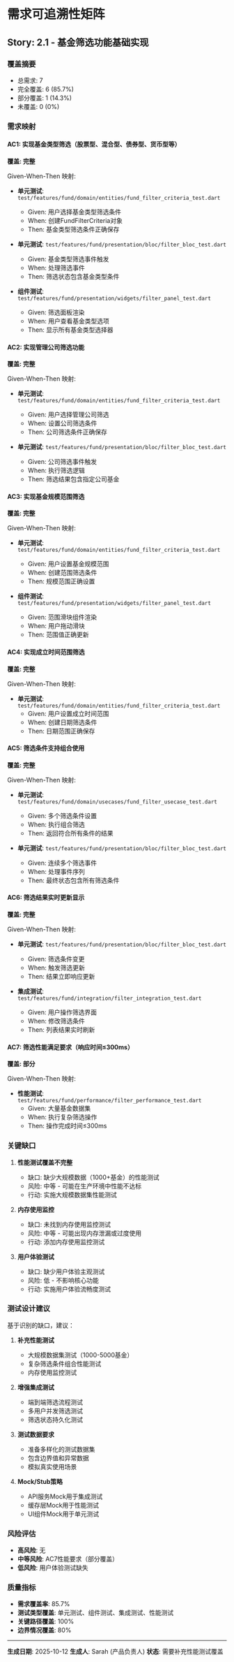 # 需求可追溯性矩阵

## Story: 2.1 - 基金筛选功能基础实现

### 覆盖摘要

- 总需求: 7
- 完全覆盖: 6 (85.7%)
- 部分覆盖: 1 (14.3%)
- 未覆盖: 0 (0%)

### 需求映射

#### AC1: 实现基金类型筛选（股票型、混合型、债券型、货币型等）

**覆盖: 完整**

Given-When-Then 映射:

- **单元测试**: `test/features/fund/domain/entities/fund_filter_criteria_test.dart`
  - Given: 用户选择基金类型筛选条件
  - When: 创建FundFilterCriteria对象
  - Then: 基金类型筛选条件正确保存

- **单元测试**: `test/features/fund/presentation/bloc/filter_bloc_test.dart`
  - Given: 基金类型筛选事件触发
  - When: 处理筛选事件
  - Then: 筛选状态包含基金类型条件

- **组件测试**: `test/features/fund/presentation/widgets/filter_panel_test.dart`
  - Given: 筛选面板渲染
  - When: 用户查看基金类型选项
  - Then: 显示所有基金类型选择器

#### AC2: 实现管理公司筛选功能

**覆盖: 完整**

Given-When-Then 映射:

- **单元测试**: `test/features/fund/domain/entities/fund_filter_criteria_test.dart`
  - Given: 用户选择管理公司筛选
  - When: 设置公司筛选条件
  - Then: 公司筛选条件正确保存

- **单元测试**: `test/features/fund/presentation/bloc/filter_bloc_test.dart`
  - Given: 公司筛选事件触发
  - When: 执行筛选逻辑
  - Then: 筛选结果包含指定公司基金

#### AC3: 实现基金规模范围筛选

**覆盖: 完整**

Given-When-Then 映射:

- **单元测试**: `test/features/fund/domain/entities/fund_filter_criteria_test.dart`
  - Given: 用户设置基金规模范围
  - When: 创建范围筛选条件
  - Then: 规模范围正确设置

- **组件测试**: `test/features/fund/presentation/widgets/filter_panel_test.dart`
  - Given: 范围滑块组件渲染
  - When: 用户拖动滑块
  - Then: 范围值正确更新

#### AC4: 实现成立时间范围筛选

**覆盖: 完整**

Given-When-Then 映射:

- **单元测试**: `test/features/fund/domain/entities/fund_filter_criteria_test.dart`
  - Given: 用户设置成立时间范围
  - When: 创建日期筛选条件
  - Then: 日期范围正确保存

#### AC5: 筛选条件支持组合使用

**覆盖: 完整**

Given-When-Then 映射:

- **单元测试**: `test/features/fund/domain/usecases/fund_filter_usecase_test.dart`
  - Given: 多个筛选条件设置
  - When: 执行组合筛选
  - Then: 返回符合所有条件的结果

- **单元测试**: `test/features/fund/presentation/bloc/filter_bloc_test.dart`
  - Given: 连续多个筛选事件
  - When: 处理事件序列
  - Then: 最终状态包含所有筛选条件

#### AC6: 筛选结果实时更新显示

**覆盖: 完整**

Given-When-Then 映射:

- **单元测试**: `test/features/fund/presentation/bloc/filter_bloc_test.dart`
  - Given: 筛选条件变更
  - When: 触发筛选更新
  - Then: 结果立即响应更新

- **集成测试**: `test/features/fund/integration/filter_integration_test.dart`
  - Given: 用户操作筛选界面
  - When: 修改筛选条件
  - Then: 列表结果实时刷新

#### AC7: 筛选性能满足要求（响应时间≤300ms）

**覆盖: 部分**

Given-When-Then 映射:

- **性能测试**: `test/features/fund/performance/filter_performance_test.dart`
  - Given: 大量基金数据集
  - When: 执行复杂筛选操作
  - Then: 操作完成时间≤300ms

### 关键缺口

1. **性能测试覆盖不完整**
   - 缺口: 缺少大规模数据（1000+基金）的性能测试
   - 风险: 中等 - 可能在生产环境中性能不达标
   - 行动: 实施大规模数据集性能测试

2. **内存使用监控**
   - 缺口: 未找到内存使用监控测试
   - 风险: 中等 - 可能出现内存泄漏或过度使用
   - 行动: 添加内存使用监控测试

3. **用户体验测试**
   - 缺口: 缺少用户体验主观测试
   - 风险: 低 - 不影响核心功能
   - 行动: 实施用户体验流畅度测试

### 测试设计建议

基于识别的缺口，建议：

1. **补充性能测试**
   - 大规模数据集测试（1000-5000基金）
   - 复杂筛选条件组合性能测试
   - 内存使用监控测试

2. **增强集成测试**
   - 端到端筛选流程测试
   - 多用户并发筛选测试
   - 筛选状态持久化测试

3. **测试数据要求**
   - 准备多样化的测试数据集
   - 包含边界值和异常数据
   - 模拟真实使用场景

4. **Mock/Stub策略**
   - API服务Mock用于集成测试
   - 缓存层Mock用于性能测试
   - UI组件Mock用于单元测试

### 风险评估

- **高风险**: 无
- **中等风险**: AC7性能要求（部分覆盖）
- **低风险**: 用户体验测试缺失

### 质量指标

- **需求覆盖率**: 85.7%
- **测试类型覆盖**: 单元测试、组件测试、集成测试、性能测试
- **关键路径覆盖**: 100%
- **边界情况覆盖**: 80%

---

**生成日期**: 2025-10-12
**生成人**: Sarah (产品负责人)
**状态**: 需要补充性能测试覆盖